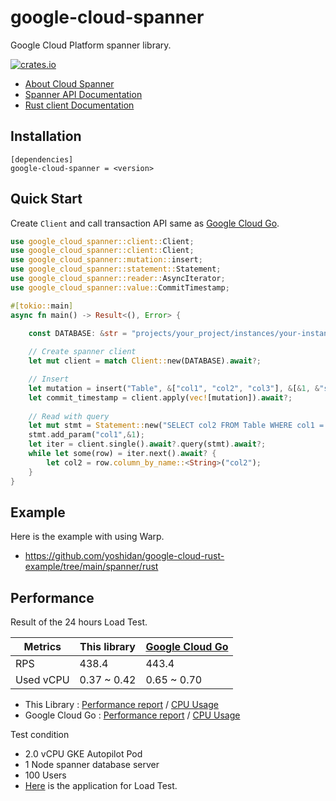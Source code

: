 # google-cloud-spanner

Google Cloud Platform spanner library.

[![crates.io](https://img.shields.io/crates/v/google-cloud-spanner.svg)](https://crates.io/crates/google-cloud-spanner)

* [About Cloud Spanner](https://cloud.google.com/spanner/)
* [Spanner API Documentation](https://cloud.google.com/spanner/docs)
* [Rust client Documentation](https://docs.rs/google-cloud-spanner/latest)

## Installation

```
[dependencies]
google-cloud-spanner = <version>
```

## Quick Start

Create `Client` and call transaction API same as [Google Cloud Go](https://github.com/googleapis/google-cloud-go/tree/main/spanner).

```rust
use google_cloud_spanner::client::Client;
use google_cloud_spanner::client::Client;
use google_cloud_spanner::mutation::insert;
use google_cloud_spanner::statement::Statement;
use google_cloud_spanner::reader::AsyncIterator;
use google_cloud_spanner::value::CommitTimestamp;

#[tokio::main]
async fn main() -> Result<(), Error> {

    const DATABASE: &str = "projects/your_project/instances/your-instance/databases/your-database";
   
    // Create spanner client
    let mut client = match Client::new(DATABASE).await?;

    // Insert 
    let mutation = insert("Table", &["col1", "col2", "col3"], &[&1, &"strvalue", &CommitTimestamp::new()]);
    let commit_timestamp = client.apply(vec![mutation]).await?;
    
    // Read with query
    let mut stmt = Statement::new("SELECT col2 FROM Table WHERE col1 = @col1");
    stmt.add_param("col1",&1);
    let iter = client.single().await?.query(stmt).await?;
    while let some(row) = iter.next().await? {
        let col2 = row.column_by_name::<String>("col2");
    }
}
```

## Example
Here is the example with using Warp.
* https://github.com/yoshidan/google-cloud-rust-example/tree/main/spanner/rust

## Performance 

Result of the 24 hours Load Test.

| Metrics | This library | [Google Cloud Go](https://github.com/googleapis/google-cloud-go/tree/main/spanner) | 
| -------- | ----------------| ----------------- |
| RPS | 438.4 | 443.4 |
| Used vCPU | 0.37 ~ 0.42 | 0.65 ~ 0.70 |

* This Library : [Performance report](https://storage.googleapis.com/0432808zbaeatxa/report_1637760853.008414.html) / [CPU Usage](https://storage.googleapis.com/0432808zbaeatxa/CPU%20(6).png)
* Google Cloud Go : [Performance report](https://storage.googleapis.com/0432808zbaeatxa/report_1637673736.2540932.html) / [CPU Usage](https://storage.googleapis.com/0432808zbaeatxa/CPU%20(5).png)

Test condition 
* 2.0 vCPU GKE Autopilot Pod
* 1 Node spanner database server
* 100 Users
* [Here](https://github.com/yoshidan/google-cloud-rust-example/tree/main/spanner) is the application for Load Test.